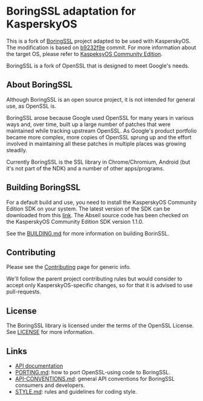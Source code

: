 # BoringSSL adaptation for KasperskyOS

This is a fork of [BoringSSL](https://github.com/google/boringssl) project adapted to be used with KasperskyOS. The modification is based on [b9232f9e](https://github.com/google/boringssl/tree/b9232f9e27e5668bc0414879dcdedb2a59ea75f2) commit. For more information about the target OS, please refer to [KaspeksyOS Community Edition](https://support.kaspersky.com/help/KCE/1.1/en-US/community_edition.htm).

BoringSSL is a fork of OpenSSL that is designed to meet Google's needs.

## About BoringSSL

Although BoringSSL is an open source project, it is not intended for general
use, as OpenSSL is.

BoringSSL arose because Google used OpenSSL for many years in various ways and,
over time, built up a large number of patches that were maintained while
tracking upstream OpenSSL. As Google's product portfolio became more complex,
more copies of OpenSSL sprung up and the effort involved in maintaining all
these patches in multiple places was growing steadily.

Currently BoringSSL is the SSL library in Chrome/Chromium, Android (but it's
not part of the NDK) and a number of other apps/programs.

## Building BoringSSL

For a default build and use, you need to install the KasperskyOS Community Edition SDK on your system. The latest version of the SDK can be downloaded from this [link](https://os.kaspersky.com/development/). The Abseil source code has been checked on the KasperskyOS Community Edition SDK version 1.1.0.

See the [BUILDING.md](https://github.com/google/boringssl/blob/master/BUILDING.md) for more information on building BorinSSL.

## Contributing
Please see the [Contributing](https://github.com/google/boringssl/blob/master/CONTRIBUTING.md) page for generic info.

We'll follow the parent project contributing rules but would consider to accept only KasperskyOS-specific changes, so for that it is advised to use pull-requests.

## License

The BoringSSL library is licensed under the terms of the OpenSSL License. See [LICENSE](LICENSE) for more information.

## Links

  * [API documentation](https://commondatastorage.googleapis.com/chromium-boringssl-docs/headers.html)
  * [PORTING.md](https://github.com/google/boringssl/blob/master/PORTING.md): how to port OpenSSL-using code to BoringSSL.
  * [API-CONVENTIONS.md](https://github.com/google/boringssl/blob/master/API-CONVENTIONS.md): general API conventions for BoringSSL consumers and developers.
  * [STYLE.md](https://github.com/google/boringssl/blob/master/STYLE.md): rules and guidelines for coding style.